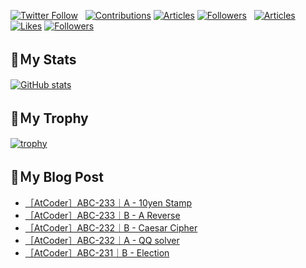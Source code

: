 [![Twitter Follow](https://img.shields.io/twitter/follow/hyperdb?label=twitter&logo=twitter&style=plastic)](https://twitter.com/hyperdb)
&nbsp;
[![Contributions](https://badgen.org/img/qiita/hyperdb/contributions?style=plastic)](https://qiita.com/hyperdb)
[![Articles](https://badgen.org/img/qiita/hyperdb/articles?style=plastic)](https://qiita.com/hyperdb)
[![Followers](https://badgen.org/img/qiita/hyperdb/followers?style=plastic)](https://qiita.com/hyperdb)
&nbsp;
[![Articles](https://badgen.org/img/zenn/hyperdb/articles)](https://zenn.dev/hyperdb)
[![Likes](https://badgen.org/img/zenn/hyperdb/likes?style=plastic)](https://zenn.dev/hyperdb)
[![Followers](https://badgen.org/img/zenn/hyperdb/followers?style=plastic)](https://zenn.dev/hyperdb)

## 🔖Ｍy Stats

[![GitHub stats](https://github-readme-stats-eight-theta.vercel.app/api?username=hyperdb&theme=radical&count_private=true&show_icons=true)](https://github.com/anuraghazra/github-readme-stats)

## 🔖Ｍy Trophy

[![trophy](https://github-profile-trophy.vercel.app/?username=hyperdb&theme=onedark)](https://github.com/ryo-ma/github-profile-trophy)

## 🔖Ｍy Blog Post

<!-- BLOG-POST-LIST:START -->
- [［AtCoder］ABC-233｜A - 10yen Stamp](https://zenn.dev/hyperdb/articles/8f10aa10e61737)
- [［AtCoder］ABC-233｜B - A Reverse](https://zenn.dev/hyperdb/articles/4e31352c50da20)
- [［AtCoder］ABC-232｜B - Caesar Cipher](https://zenn.dev/hyperdb/articles/45a48b94e704af)
- [［AtCoder］ABC-232｜A - QQ solver](https://zenn.dev/hyperdb/articles/2944556eba10c9)
- [［AtCoder］ABC-231｜B - Election](https://zenn.dev/hyperdb/articles/eb106af67e8b3c)
<!-- BLOG-POST-LIST:END -->
